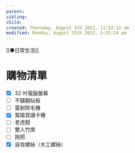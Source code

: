 ```yaml
---
parent: 
sibling: 
child: 
created: Thursday, August 4th 2022, 11:52:12 am
modified: Monday, August 15th 2022, 5:55:24 pm
---
```

[[●日常生活]]
# 購物清單

- [x] 32 吋電腦螢幕
- [ ] 不鏽鋼砧板
- [ ] 雷射除毛機
- [x] 幫姬買讀卡機
- [ ] 老虎鉗
- [ ] 雙人竹席
- [ ] 拖把
- [x] 自攻螺絲（木工螺絲） 